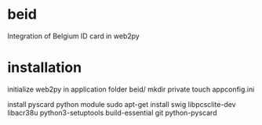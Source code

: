# beid
Integration of Belgium ID card in web2py

# installation

initialize web2py in application folder beid/
mkdir private
touch appconfig.ini

install pyscard python module
sudo apt-get install swig libpcsclite-dev libacr38u python3-setuptools build-essential git python-pyscard
